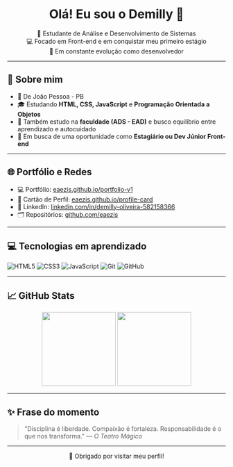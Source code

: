 <h1 align="center">Olá! Eu sou o Demilly 👋</h1>

<p align="center">
  🎯 Estudante de Análise e Desenvolvimento de Sistemas <br>
  💻 Focado em Front-end e em conquistar meu primeiro estágio <br>
  🚀 Em constante evolução como desenvolvedor
</p>

---

## 🧠 Sobre mim

- 📍 De João Pessoa - PB
- 🎓 Estudando **HTML, CSS, JavaScript** e **Programação Orientada a Objetos**
- 🧩 Também estudo na **faculdade (ADS - EAD)** e busco equilíbrio entre aprendizado e autocuidado
- 💼 Em busca de uma oportunidade como **Estagiário ou Dev Júnior Front-end**

---

## 🌐 Portfólio e Redes

- 💻 Portfólio: [eaezis.github.io/portfolio-v1](https://eaezis.github.io/portfolio-v1/)
- 🧾 Cartão de Perfil: [eaezis.github.io/profile-card](https://eaezis.github.io/profile-card/)
- 💼 LinkedIn: [linkedin.com/in/demilly-oliveira-582158366](https://www.linkedin.com/in/demilly-oliveira-582158366/)
- 🗂️ Repositórios: [github.com/eaezis](https://github.com/eaezis)

---

## 💻 Tecnologias em aprendizado

![HTML5](https://img.shields.io/badge/HTML5-E34F26?style=for-the-badge&logo=html5&logoColor=fff)
![CSS3](https://img.shields.io/badge/CSS3-1572B6?style=for-the-badge&logo=css3&logoColor=fff)
![JavaScript](https://img.shields.io/badge/JavaScript-F7DF1E?style=for-the-badge&logo=javascript&logoColor=000)
![Git](https://img.shields.io/badge/Git-F05032?style=for-the-badge&logo=git&logoColor=fff)
![GitHub](https://img.shields.io/badge/GitHub-181717?style=for-the-badge&logo=github&logoColor=fff)

---

## 📈 GitHub Stats

<div align="center">
  <img height="170" src="https://github-readme-stats.vercel.app/api?username=eaezis&show_icons=true&theme=react&hide=contribs,prs" />
  <img height="170" src="https://github-readme-stats.vercel.app/api/top-langs/?username=eaezis&layout=compact&theme=react" />
</div>

---

## ✨ Frase do momento

> "Disciplina é liberdade. Compaixão é fortaleza. Responsabilidade é o que nos transforma." — *O Teatro Mágico*

---

<p align="center">💙 Obrigado por visitar meu perfil!</p>
